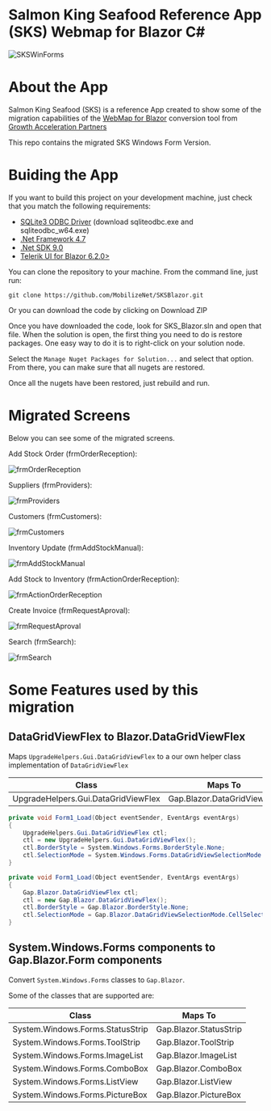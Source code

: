 # Salmon King Seafood Reference App (SKS) Webmap for Blazor C#

![SKSWinForms](./SKSPhotos/SKSBlazor.png)

# About the App

Salmon King Seafood (SKS) is a reference App created to show some of the migration capabilities of the [WebMap for Blazor](https://www.mobilize.net/webmap-csharp-blazor) conversion tool from [Growth Acceleration Partners](https://www.mobilize.net)

This repo contains the migrated SKS Windows Form Version.

# Buiding the App

If you want to build this project on your development machine, just check that you match the following requirements:

* [SQLite3 ODBC Driver](http://www.ch-werner.de/sqliteodbc/) (download sqliteodbc.exe and sqliteodbc_w64.exe)
* [.Net Framework 4.7](https://dotnet.microsoft.com/en-us/download/visual-studio-sdks?cid=getdotnetsdk) 
* [.Net SDK 9.0](https://dotnet.microsoft.com/en-us/download/dotnet/9.0) 
* [Telerik UI for Blazor 6.2.0>](https://www.telerik.com/try/ui-for-blazor)

You can clone the repository to your machine. From the command line, just run:
```
git clone https://github.com/MobilizeNet/SKSBlazor.git
```

Or you can download the code by clicking on Download ZIP

Once you have downloaded the code, look for SKS_Blazor.sln and open that file.
When the solution is open, the first thing you need to do is restore packages.
One easy way to do it is to right-click on your solution node. 

Select the `Manage Nuget Packages for Solution...` and select that option. From there, you can make sure that all nugets are restored.

Once all the nugets have been restored, just rebuild and run. 

# Migrated Screens

Below you can see some of the migrated screens.

Add Stock Order (frmOrderReception):

![frmOrderReception](./SKSPhotos/AddStockOrder.PNG)

Suppliers (frmProviders):

![frmProviders](./SKSPhotos/Suppliers.PNG)

Customers (frmCustomers):

![frmCustomers](./SKSPhotos/Customers.PNG)

Inventory Update (frmAddStockManual):

![frmAddStockManual](./SKSPhotos/InventoryUpdate.PNG)

Add Stock to Inventory (frmActionOrderReception):

![frmActionOrderReception](./SKSPhotos/AddStockToInventory.PNG)

Create Invoice (frmRequestAproval):

![frmRequestAproval](./SKSPhotos/CreateInvoice.PNG)

Search (frmSearch):

![frmSearch](./SKSPhotos/Search.PNG)

# Some Features used by this migration

## DataGridViewFlex to Blazor.DataGridViewFlex

Maps `UpgradeHelpers.Gui.DataGridViewFlex` to a our own helper class implementation of `DataGridViewFlex`

| Class	|Maps To|
| -- | --|
|UpgradeHelpers.Gui.DataGridViewFlex	|Gap.Blazor.DataGridViewFlex|

```csharp
private void Form1_Load(Object eventSender, EventArgs eventArgs)
{
	UpgradeHelpers.Gui.DataGridViewFlex ctl;
    ctl = new UpgradeHelpers.Gui.DataGridViewFlex();
	ctl.BorderStyle = System.Windows.Forms.BorderStyle.None;
    ctl.SelectionMode = System.Windows.Forms.DataGridViewSelectionMode.CellSelect;
}
```

```csharp
private void Form1_Load(Object eventSender, EventArgs eventArgs)
{
	Gap.Blazor.DataGridViewFlex ctl;
    ctl = new Gap.Blazor.DataGridViewFlex();
    ctl.BorderStyle = Gap.Blazor.BorderStyle.None;
	ctl.SelectionMode = Gap.Blazor.DataGridViewSelectionMode.CellSelect;
}
```

## System.Windows.Forms components to Gap.Blazor.Form components

Convert `System.Windows.Forms` classes to `Gap.Blazor`. 

Some of the classes that are supported are:

|Class	|Maps To|
|--|--|
|System.Windows.Forms.StatusStrip	|Gap.Blazor.StatusStrip |
|System.Windows.Forms.ToolStrip	    |Gap.Blazor.ToolStrip   |
|System.Windows.Forms.ImageList	    |Gap.Blazor.ImageList   |
|System.Windows.Forms.ComboBox  	|Gap.Blazor.ComboBox    |
|System.Windows.Forms.ListView	    |Gap.Blazor.ListView    |
|System.Windows.Forms.PictureBox	|Gap.Blazor.PictureBox  |